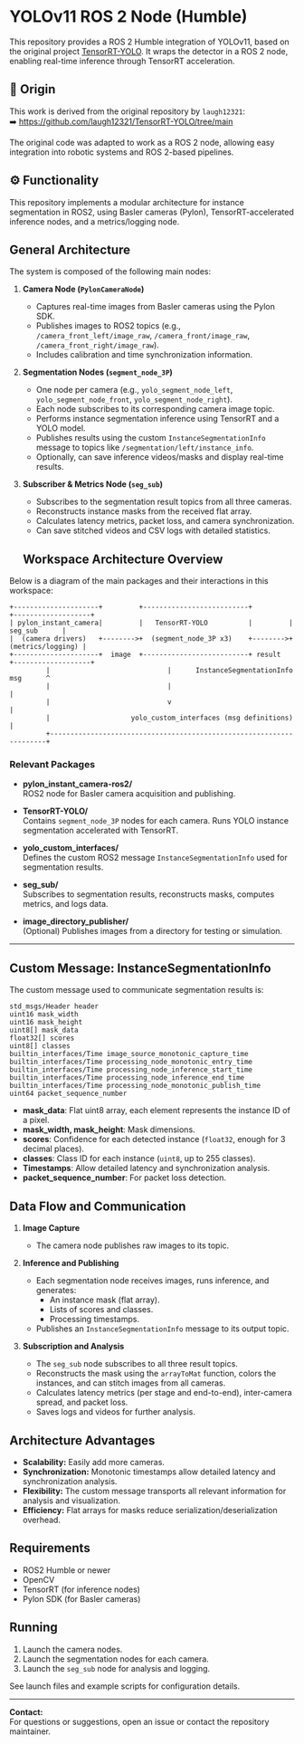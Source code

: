 # YOLOv11 ROS 2 Node (Humble)

This repository provides a ROS 2 Humble integration of YOLOv11, based on the original project [TensorRT-YOLO](https://github.com/laugh12321/TensorRT-YOLO). It wraps the detector in a ROS 2 node, enabling real-time inference through TensorRT acceleration.

## 📌 Origin

This work is derived from the original repository by `laugh12321`:  
➡️ https://github.com/laugh12321/TensorRT-YOLO/tree/main

The original code was adapted to work as a ROS 2 node, allowing easy integration into robotic systems and ROS 2-based pipelines.

## ⚙️ Functionality

This repository implements a modular architecture for instance segmentation in ROS2, using Basler cameras (Pylon), TensorRT-accelerated inference nodes, and a metrics/logging node.

## General Architecture

The system is composed of the following main nodes:

1. **Camera Node (`PylonCameraNode`)**
   - Captures real-time images from Basler cameras using the Pylon SDK.
   - Publishes images to ROS2 topics (e.g., `/camera_front_left/image_raw`, `/camera_front/image_raw`, `/camera_front_right/image_raw`).
   - Includes calibration and time synchronization information.

2. **Segmentation Nodes (`segment_node_3P`)**
   - One node per camera (e.g., `yolo_segment_node_left`, `yolo_segment_node_front`, `yolo_segment_node_right`).
   - Each node subscribes to its corresponding camera image topic.
   - Performs instance segmentation inference using TensorRT and a YOLO model.
   - Publishes results using the custom `InstanceSegmentationInfo` message to topics like `/segmentation/left/instance_info`.
   - Optionally, can save inference videos/masks and display real-time results.

3. **Subscriber & Metrics Node (`seg_sub`)**
   - Subscribes to the segmentation result topics from all three cameras.
   - Reconstructs instance masks from the received flat array.
   - Calculates latency metrics, packet loss, and camera synchronization.
   - Can save stitched videos and CSV logs with detailed statistics.

   ## Workspace Architecture Overview

Below is a diagram of the main packages and their interactions in this workspace:

```
+---------------------+         +--------------------------+         +-------------------+
| pylon_instant_camera|         |   TensorRT-YOLO          |         |      seg_sub      |
|  (camera drivers)   +-------->+  (segment_node_3P x3)    +-------->+ (metrics/logging) |
+---------------------+  image  +--------------------------+ result  +-------------------+
         |                             |      InstanceSegmentationInfo msg      ^
         |                             |                                        |
         |                             v                                        |
         |                    yolo_custom_interfaces (msg definitions)          |
         +---------------------------------------------------------------------+
```

### Relevant Packages

- **pylon_instant_camera-ros2/**  
  ROS2 node for Basler camera acquisition and publishing.

- **TensorRT-YOLO/**  
  Contains `segment_node_3P` nodes for each camera. Runs YOLO instance segmentation accelerated with TensorRT.

- **yolo_custom_interfaces/**  
  Defines the custom ROS2 message `InstanceSegmentationInfo` used for segmentation results.

- **seg_sub/**  
  Subscribes to segmentation results, reconstructs masks, computes metrics, and logs data.

- **image_directory_publisher/**  
  (Optional) Publishes images from a directory for testing or simulation.

---

## Custom Message: InstanceSegmentationInfo

The custom message used to communicate segmentation results is:

```plaintext
std_msgs/Header header
uint16 mask_width
uint16 mask_height
uint8[] mask_data
float32[] scores
uint8[] classes
builtin_interfaces/Time image_source_monotonic_capture_time
builtin_interfaces/Time processing_node_monotonic_entry_time
builtin_interfaces/Time processing_node_inference_start_time
builtin_interfaces/Time processing_node_inference_end_time
builtin_interfaces/Time processing_node_monotonic_publish_time
uint64 packet_sequence_number
```

- **mask_data**: Flat uint8 array, each element represents the instance ID of a pixel.
- **mask_width, mask_height**: Mask dimensions.
- **scores**: Confidence for each detected instance (`float32`, enough for 3 decimal places).
- **classes**: Class ID for each instance (`uint8`, up to 255 classes).
- **Timestamps**: Allow detailed latency and synchronization analysis.
- **packet_sequence_number**: For packet loss detection.

## Data Flow and Communication

1. **Image Capture**
   - The camera node publishes raw images to its topic.

2. **Inference and Publishing**
   - Each segmentation node receives images, runs inference, and generates:
     - An instance mask (flat array).
     - Lists of scores and classes.
     - Processing timestamps.
   - Publishes an `InstanceSegmentationInfo` message to its output topic.

3. **Subscription and Analysis**
   - The `seg_sub` node subscribes to all three result topics.
   - Reconstructs the mask using the `arrayToMat` function, colors the instances, and can stitch images from all cameras.
   - Calculates latency metrics (per stage and end-to-end), inter-camera spread, and packet loss.
   - Saves logs and videos for further analysis.

## Architecture Advantages

- **Scalability:** Easily add more cameras.
- **Synchronization:** Monotonic timestamps allow detailed latency and synchronization analysis.
- **Flexibility:** The custom message transports all relevant information for analysis and visualization.
- **Efficiency:** Flat arrays for masks reduce serialization/deserialization overhead.

## Requirements

- ROS2 Humble or newer
- OpenCV
- TensorRT (for inference nodes)
- Pylon SDK (for Basler cameras)

## Running

1. Launch the camera nodes.
2. Launch the segmentation nodes for each camera.
3. Launch the `seg_sub` node for analysis and logging.

See launch files and example scripts for configuration details.

---

**Contact:**  
For questions or suggestions, open an issue or contact the repository maintainer.